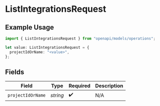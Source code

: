 # ListIntegrationsRequest

## Example Usage

```typescript
import { ListIntegrationsRequest } from "openapi/models/operations";

let value: ListIntegrationsRequest = {
  projectIdOrName: "<value>",
};
```

## Fields

| Field              | Type               | Required           | Description        |
| ------------------ | ------------------ | ------------------ | ------------------ |
| `projectIdOrName`  | *string*           | :heavy_check_mark: | N/A                |